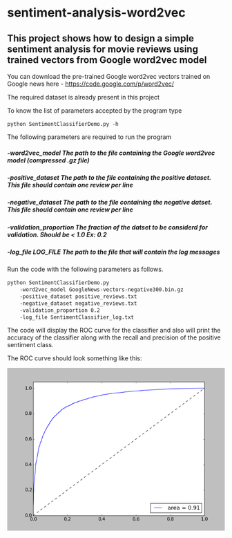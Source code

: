 # sentiment-analysis-word2vec

## This project shows how to design a simple sentiment analysis for movie reviews using trained vectors from Google word2vec model

You can download the pre-trained Google word2vec vectors trained on Google news here - https://code.google.com/p/word2vec/

The required dataset is already present in this project

To know the list of parameters accepted by the program type

    python SentimentClassifierDemo.py -h
    
The following parameters are required to run the program

#####     -word2vec_model  The path to the file containing the Google word2vec model (compressed .gz file)
#####     -positive_dataset The path to the file containing the positive dataset. This file should contain one review per line 
#####     -negative_dataset The path to the file containing the negative datset. This file should contain one review per line
#####     -validation_proportion The fraction of the datset to be considerd for validation. Should be < 1.0 Ex: 0.2
#####     -log_file LOG_FILE The path to the file that will contain the log messages

Run the code with the following parameters as follows.

    python SentimentClassifierDemo.py 
        -word2vec_model GoogleNews-vectors-negative300.bin.gz 
        -positive_dataset positive_reviews.txt 
        -negative_dataset negative_reviews.txt 
        -validation_proportion 0.2 
        -log_file SentimentClassifier_log.txt
        
The code will display the ROC curve for the classifier and also will print the accuracy of the classifier along with the recall and precision of the positive sentiment class.

The ROC curve should look something like this:

![Alt text](roc.png "Optional title")
    



